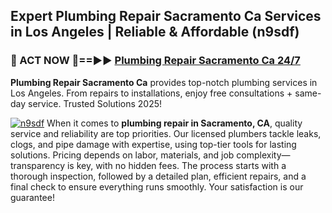 ## Expert Plumbing Repair Sacramento Ca Services in Los Angeles | Reliable & Affordable (n9sdf)  

<h3>🚿 ACT NOW 🌟==►► <a href="https://tinyurl.com/2ne6vx2x" rel="nofollow">Plumbing Repair Sacramento Ca 24/7</a></h3>

**Plumbing Repair Sacramento Ca** provides top-notch plumbing services in Los Angeles. From repairs to installations, enjoy free consultations + same-day service. Trusted Solutions 2025!

[![n9sdf](https://i.imgur.com/4PFF4AK.jpeg)](https://tinyurl.com/2ne6vx2x)
When it comes to **plumbing repair in Sacramento, CA**, quality service and reliability are top priorities. Our licensed plumbers tackle leaks, clogs, and pipe damage with expertise, using top-tier tools for lasting solutions. Pricing depends on labor, materials, and job complexity—transparency is key, with no hidden fees. The process starts with a thorough inspection, followed by a detailed plan, efficient repairs, and a final check to ensure everything runs smoothly. Your satisfaction is our guarantee!